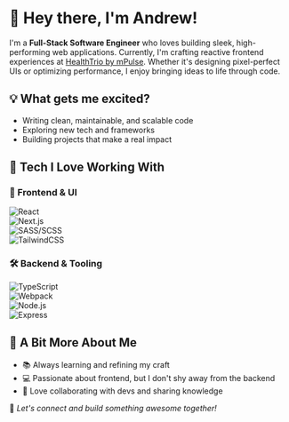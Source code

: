 # 👋 Hey there, I'm Andrew!  

I'm a **Full-Stack Software Engineer** who loves building sleek, high-performing web applications. Currently, I'm crafting reactive frontend experiences at [HealthTrio by mPulse](https://www.healthtrio.com/). Whether it's designing pixel-perfect UIs or optimizing performance, I enjoy bringing ideas to life through code.  

## 💡 What gets me excited?  
- Writing clean, maintainable, and scalable code  
- Exploring new tech and frameworks  
- Building projects that make a real impact  

## 🔧 Tech I Love Working With  

### 🚀 Frontend & UI  
![React](https://img.shields.io/badge/JavaScript-React-%2361DBFB)  
![Next.js](https://img.shields.io/badge/Javascript-Next-%23000)  
![SASS/SCSS](https://img.shields.io/badge/CSS-SASS/SCSS-%2306B6D4)  
![TailwindCSS](https://img.shields.io/badge/CSS-tailwindcss-%2306B6D4)  

### 🛠 Backend & Tooling  
![TypeScript](https://img.shields.io/badge/JavaScript-TypeScript-%232F74C0)  
![Webpack](https://img.shields.io/badge/Bundler-Webpack-%2389CEF2)  
![Node.js](https://img.shields.io/badge/Javascript-Node-026e00)  
![Express](https://img.shields.io/badge/Javascript-Express-white)  

## 🎯 A Bit More About Me  
- 📚 Always learning and refining my craft  
- 💻 Passionate about frontend, but I don't shy away from the backend  
- 🤝 Love collaborating with devs and sharing knowledge  

🚀 *Let's connect and build something awesome together!*  
